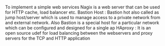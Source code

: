To implement a simple web services
Nagix is a web server that can be used for HTTP cache, load balancer etc.
Bastion Host : Bastion hot also called as jump host/server which is used to manage access to a private network from and external network.
Also Bastion is a special host for a particular network which can be configured and designed for a single ap
HAproxy : It is an open source udef for load balancing between the webservers and proxy servers for the TCP and HTTP application
